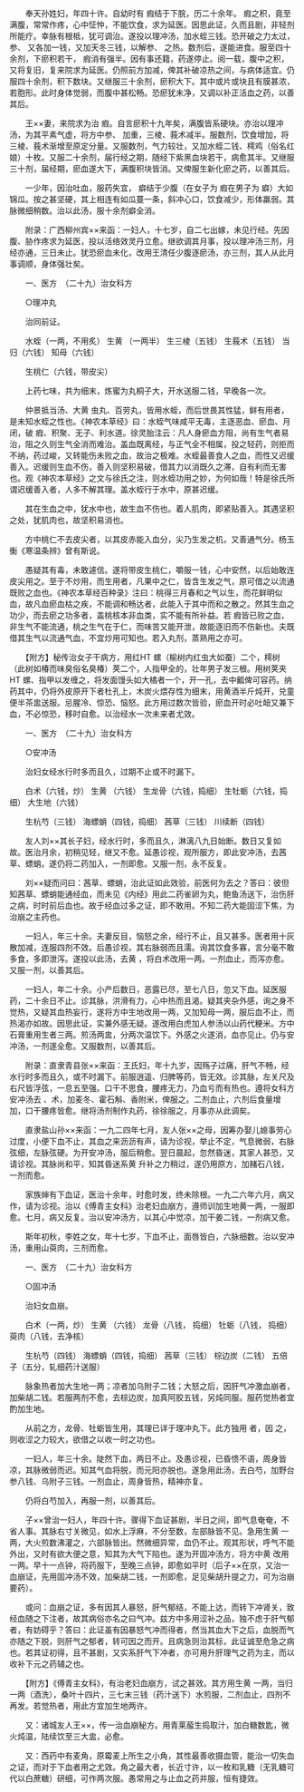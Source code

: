 <!-- { "loadSidebar": true } -->
　　奉天孙姓妇，年四十许。自幼时有 瘕结于下脘，历二十余年。 瘕之积，竟至满腹，常常作疼，心中怔忡，不能饮食，求为延医。因思此证，久而且剧，非轻剂所能疗。幸脉有根柢，犹可调治。遂投以理冲汤，加水蛭三钱。恐开破之力太过，参、 又各加一钱，又加天冬三钱，以解参、 之热。数剂后，遂能进食。服至四十余剂，下瘀积若干， 瘕消有强半。因有事还籍，药遂停止。阅一载，腹中之积，又将复旧，复来院求为延医。仍照前方加减，俾其补破凉热之间，与病体适宜。仍服四十余剂，积下数块。又继服三十余剂，瘀积大下。其中或片或块且有膜甚浓，若胞形。此时身体觉弱，而腹中甚松畅。恐瘀犹未净，又调以补正活血之药，以善其后。

　　王××妻，来院求为治 瘕。自言瘀积十九年矣，满腹皆系硬块。亦治以理冲汤，为其平素气虚，将方中参、 加重，三棱、莪术减半。服数剂，饮食增加，将三棱、莪术渐增至原定分量。又服数剂，气力较壮，又加水蛭二钱、樗鸡（俗名红娘）十枚。又服二十余剂，届行经之期，随经下紫黑血块若干，病愈其半。又继服三十剂，届经期，瘀血遂大下，满腹积块皆消。又俾服生新化瘀之药，以善其后。

　　一少年，因治吐血，服药失宜， 癖结于少腹（在女子为 瘕在男子为 癖）大如锦瓜。按之甚坚硬，其上相连有如瓜蔓一条，斜冲心口，饮食减少，形体羸弱。其脉微细稍数。治以此汤，服十余剂癖全消。

　　附录：广西柳州宾××来函：一妇人，十七岁，自二七出嫁，未见行经。先因腹、胁作疼求为延医，投以活络效灵丹立愈。继欲调其月事，投以理冲汤三剂，月经亦通，三日未止。犹恐瘀血未化，改用王清任少腹逐瘀汤，亦三剂，其人从此月事调顺，身体强壮矣。

　　一、医方　（二十九）治女科方

　　○理冲丸

　　治同前证。

　　水蛭（一两，不用炙） 生黄 （一两半） 生三棱（五钱） 生莪术（五钱） 当归（六钱） 知母（六钱）

　　生桃仁（六钱，带皮尖）

　　上药七味，共为细末，炼蜜为丸桐子大，开水送服二钱，早晚各一次。

　　仲景抵当汤、大黄 虫丸、百劳丸，皆用水蛭，而后世畏其性猛，鲜有用者，是未知水蛭之性也。《神农本草经》曰：水蛭气味咸平无毒，主逐恶血、瘀血、月闭，破 瘕、积聚、无子、利水道。徐灵胎注云：凡人身瘀血方阻，尚有生气者易治，阻之久则生气全消而难治。盖血既离经，与正气全不相属，投之轻药，则拒而不纳，药过峻，又转能伤未败之血，故治之极难。水蛭最善食人之血，而性又迟缓善入。迟缓则生血不伤，善入则坚积易破，借其力以消既久之滞，自有利而无害也。观《神农本草经》之文与徐氏之注，则水蛭功用之妙，为何如哉！特是徐氏所谓迟缓善入者，人多不解其理。盖水蛭行于水中，原甚迟缓。

　　其在生血之中，犹水中也，故生血不伤也。着人肌肉，即紧贴善入。其遇坚积之处，犹肌肉也，故坚积易消也。

　　方中桃仁不去皮尖者，以其皮赤能入血分，尖乃生发之机，又善通气分。杨玉衡《寒温条辨》曾有斯说。

　　愚疑其有毒，未敢遽信。遂将带皮生桃仁，嚼服一钱，心中安然，以后始敢连皮尖用之。至于不炒用，而生用者，凡果中之仁，皆含生发之气，原可借之以流通既败之血也。《神农本草经百种录》注曰：桃得三月春和之气以生，而花鲜明似血，故凡血瘀血枯之疾，不能调和畅达者，此能入于其中而和之散之。然其生血之功少，而去瘀之功多者，盖桃核本非血类，实不能有所补益。若 瘕皆已败之血，非生气不能流通，桃之生气在于仁，而味苦又能开泄，故能逐旧而不伤新也。夫既借其生气以流通气血，不宜炒用可知也。若入丸剂，蒸熟用之亦可。

　　【附方】秘传治女子干病方，用红HT 螺（榆树内红虫大如蚕）二个，樗树（此树如椿而味臭俗名臭椿）荚二个，人指甲全的，壮年男子发三根。用树荚夹HT 螺、指甲以发缠之，将发面馒头如大橘者一个，开一孔，去中瓤俾可容药。纳药其中，仍将外皮原开下者杜孔上，木炭火煨存性为细末，用黄酒半斤炖开，兑童便半茶盅送服。忌腥冷、惊恐、恼怒。此方用过数次皆验，瘀血开时必吐衄又兼下血，不必惊恐，移时自愈。以治经水一次未来者尤效。

　　一、医方　（二十九）治女科方

　　○安冲汤

　　治妇女经水行时多而且久，过期不止或不时漏下。

　　白术（六钱，炒） 生黄 （六钱） 生龙骨（六钱，捣细） 生牡蛎（六钱，捣细） 大生地（六钱）

　　生杭芍（三钱） 海螵蛸（四钱，捣细） 茜草（三钱） 川续断（四钱）

　　友人刘××其长子妇，经水行时，多而且久，淋漓八九日始断。数日又复如故。医治月余，初稍见轻，继又不愈。延愚诊视，观所服方，即此安冲汤，去茜草、螵蛸。遂仍将二药加入，一剂即愈。又服一剂，永不反复。

　　刘××疑而问曰：茜草、螵蛸，治此证如此效验，前医何为去之？答曰：彼但知茜草、螵蛸能通经血，而未见《内经》用此二药雀卵为丸，鲍鱼汤送下，治伤肝之病，时时前后血也。故于经血过多之证，即不敢用。不知二药大能固涩下焦，为治崩之主药也。

　　一妇人，年三十余。夫妻反目，恼怒之余，经行不止，且又甚多。医者用十灰散加减，连服四剂不效。后愚诊视，其右脉弱而且濡。询其饮食多寡，言分毫不敢多食，多即泄泻。遂投以此汤，去黄 ，将白术改用一两。一剂血止，而泻亦愈。又服一剂，以善其后。

　　一妇人，年二十余。小产后数日，恶露已尽，至七八日，忽又下血。延医服药，二十余日不止。诊其脉，洪滑有力，心中热而且渴。疑其夹杂外感，询之身不觉热，又疑其血热妄行，遂将方中生地改用一两，又加知母一两，服后血不止，而热渴亦如故。因思此证，实兼外感无疑。遂改用白虎加人参汤以山药代粳米。方中石膏重用生者三两。煎汤两盅，分两次温饮下。外感之火遂消，血亦见止。仍与安冲汤，一剂遂全愈。又服数剂，以善其后。

　　附录：直隶青县张××来函：王氏妇，年十九岁，因殇子过痛，肝气不畅，经水行时多而且久，或不时漏下。前服逍遥、归脾等药，皆无效。诊其脉，左关尺及右尺皆浮弦，一息五至强。口干不思食，腰疼无力，乃血亏而有热也。遵将女科方安冲汤去 、术，加麦冬、霍石斛、香附米，俾服之。二剂血止，六剂后食量增加，口干腰疼皆愈。继将汤剂制作丸药，徐徐服之，月事亦从此调矣。

　　直隶盐山孙××来函：一九二四年七月，友人张××之母，因筹办娶儿媳事劳心过度，小便下血不止，其血之来沥沥有声，请为诊视，举止不定，气息微弱，右脉弦细，左脉弦硬。为开安冲汤，服后稍愈。翌日晨起，忽然昏迷，其家人甚恐，又请诊视。其脉尚和平，知其昏迷系黄 升补之力稍过，遂仍用原方，加赭石八钱，一剂而愈。

　　家族婶有下血证，医治十余年，时愈时发，终未除根。一九二六年六月，病又作，请为诊视。治以《傅青主女科》治老妇血崩方，遵师训加生地黄一两，一服即愈。七月，病又反复。治以安冲汤方，以其心中觉凉，加干姜二钱，一剂病又愈。

　　斯年初秋，李姓之女，年十七岁，下血不止，面唇皆白，六脉细数。治以安冲汤，重用山萸肉，三剂而愈。

　　一、医方　（二十九）治女科方

　　○固冲汤

　　治妇女血崩。

　　白术（一两，炒） 生黄 （六钱） 龙骨（八钱， 捣细） 牡蛎（八钱， 捣细） 萸肉（八钱，去净核）

　　生杭芍（四钱） 海螵蛸（四钱，捣细） 茜草（三钱） 棕边炭（二钱） 五倍子（五分，轧细药汁送服）

　　脉象热者加大生地一两；凉者加乌附子二钱；大怒之后，因肝气冲激血崩者，加柴胡二钱。若服两剂不愈，去棕边炭，加真阿胶五钱，另炖同服。服药觉热者宜酌加生地。

　　从前之方，龙骨、牡蛎皆生用，其理已详于理冲丸下。此方独用 者，因 之，则收涩之力较大，欲借之以收一时之功也。

　　一妇人，年三十余。陡然下血，两日不止。及愚诊视，已昏愦不语，周身皆凉，其脉微弱而迟。知其气血将脱，而元阳亦脱也。遂急用此汤，去白芍，加野台参八钱、乌附子三钱。一剂血止，周身皆热，精神亦复。

　　仍将白芍加入，再服一剂，以善其后。

　　子××曾治一妇人，年四十许。骤得下血证甚剧，半日之间，即气息奄奄，不省人事。其脉右寸关微见，如水上浮麻，不分至数，左部脉皆不见。急用生黄 一两，大火煎数沸灌之，六部脉皆出。然微细异常，血仍不止。观其形状，呼气不能外出，又时有欲大便之意，知其为大气下陷也。遂为开固冲汤方，将方中黄 改用一两。早十一点钟，将药服下，至晚三点钟，即愈如平时（后子××在京，又治一血崩证，先用固冲汤不效，加柴胡二钱，一剂即愈，足见柴胡升提之力，可为治崩要药）。

　　或问：血崩之证，多有因其人暴怒，肝气郁结，不能上达，而转下冲肾关，致经血随之下注者，故其病俗亦名之曰气冲。兹方中多用涩补之品，独不虑于肝气郁者，有妨碍乎？答曰：此证虽有因暴怒气冲而得者，然当其血大下之后，血脱而气亦随之下脱，则肝气之郁者，转可因之而开。且病急则治其标，此证诚至危急之病也。若其证初得，且不甚剧，又实系肝气下冲者，亦可用升肝理气之药为主，而以收补下元之药辅之也。

　　【附方】《傅青主女科》，有治老妇血崩方，试之甚效。其方用生黄 一两，当归一两（酒洗），桑叶十四片，三七末三钱（药汁送下）水煎服，二剂血止，四剂不再发。若觉热者，用此方宜加生地两许。

　　又：诸城友人王××，传一治血崩秘方。用青莱菔生捣取汁，加白糖数匙，微火炖温，陆续饮至三大盅，必愈。

　　又：西药中有麦角，原霉麦上所生之小角，其性最善收摄血管，能治一切失血之证，而对于下血者用之尤效。角之最大者，长近寸许，以一枚和乳糖（无乳糖可代以白蔗糖）研细，可作两次服。愚常用之与止血之药并服，恒有捷效。

